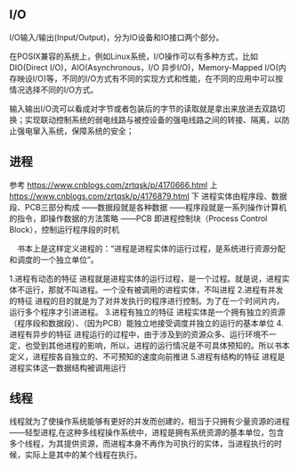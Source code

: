 ## I/O

I/O输入/输出(Input/Output)，分为IO设备和IO接口两个部分。

在POSIX兼容的系统上，例如Linux系统，I/O操作可以有多种方式，比如DIO(Direct I/O)，AIO(Asynchronous，I/O 异步I/O)，Memory-Mapped I/O(内存映设I/O)等，不同的I/O方式有不同的实现方式和性能，在不同的应用中可以按情况选择不同的I/O方式。

输入输出I/O流可以看成对字节或者包装后的字节的读取就是拿出来放进去双路切换；实现联动控制系统的弱电线路与被控设备的强电线路之间的转接、隔离，以防止强电窜入系统，保障系统的安全；

## 进程   
参考 
https://www.cnblogs.com/zrtqsk/p/4170666.html 上
https://www.cnblogs.com/zrtqsk/p/4176879.html 下
进程实体由程序段、数据段、PCB三部分构成
——数据段就是各种数据
——程序段就是一系列操作计算机的指令，即操作数据的方法策略
——PCB 即进程控制块（Process Control Block），控制运行程序段的时机

　书本上是这样定义进程的：“进程是进程实体的运行过程，是系统进行资源分配和调度的一个独立单位”。

1.进程有动态的特征
  进程就是进程实体的运行过程，是一个过程。就是说，进程实体不运行，那就不叫进程。一个没有被调用的进程实体，不叫进程
2.进程有并发的特征
  进程的目的就是为了对并发执行的程序进行控制。为了在一个时间片内，运行多个程序才引进进程。
3.进程有独立的特征
  进程实体是一个拥有独立的资源（程序段和数据段）、（因为PCB）能独立地接受调度并独立的运行的基本单位
4.进程有异步的特征
  进程运行的过程中，由于涉及到的资源众多、运行环境不一定，也受到其他进程的影响，所以，进程的运行情况是不可具体预知的。所以书本定义，进程按各自独立的、不可预知的速度向前推进
5.进程有结构的特征
  进程是进程实体这一数据结构被调用运行



## 线程

线程就为了使操作系统能够有更好的并发而创建的，相当于只拥有少量资源的进程——轻型进程,在这种多线程操作系统中，进程是拥有系统资源的基本单位，包含多个线程，为其提供资源，而进程本身不再作为可执行的实体，当进程执行的时候，实际上是其中的某个线程在执行。




